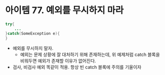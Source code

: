# 아이템 77. 예외를 무시하지 마라

```java
try{
    ...
}catch(SomeException e){
}
```

- 예외를 무시하지 말자.
    - 예외는 문제 상황에 잘 대처하기 위해 존재하는데, 위 예제처럼 catch 블록을 비워두면 예외가 존재할 이유가 없어진다.
- 검사, 비검사 예외 똑같이 적용. 항상 빈 catch 블록에 주의를 기울이자